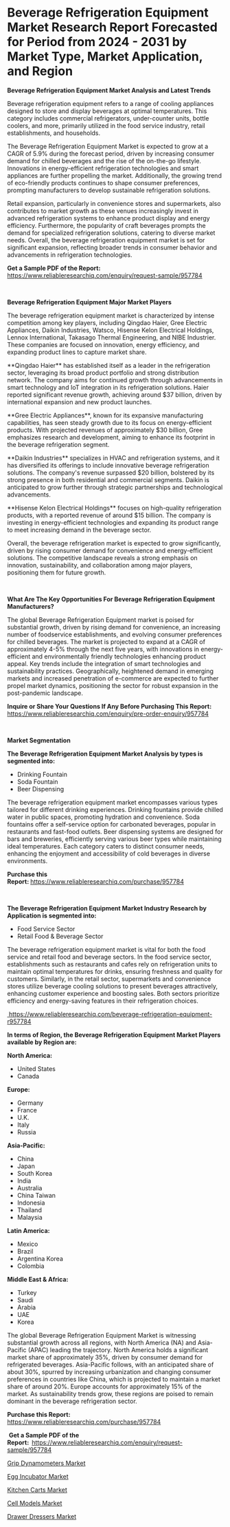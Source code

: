 <p><h1>Beverage Refrigeration Equipment Market Research Report Forecasted for Period from 2024 -  2031 by Market Type, Market Application, and Region</h1></p><p><strong>Beverage Refrigeration Equipment Market Analysis and Latest Trends</strong></p>
<p><p>Beverage refrigeration equipment refers to a range of cooling appliances designed to store and display beverages at optimal temperatures. This category includes commercial refrigerators, under-counter units, bottle coolers, and more, primarily utilized in the food service industry, retail establishments, and households. </p><p>The Beverage Refrigeration Equipment Market is expected to grow at a CAGR of 5.9% during the forecast period, driven by increasing consumer demand for chilled beverages and the rise of the on-the-go lifestyle. Innovations in energy-efficient refrigeration technologies and smart appliances are further propelling the market. Additionally, the growing trend of eco-friendly products continues to shape consumer preferences, prompting manufacturers to develop sustainable refrigeration solutions.</p><p>Retail expansion, particularly in convenience stores and supermarkets, also contributes to market growth as these venues increasingly invest in advanced refrigeration systems to enhance product display and energy efficiency. Furthermore, the popularity of craft beverages prompts the demand for specialized refrigeration solutions, catering to diverse market needs. Overall, the beverage refrigeration equipment market is set for significant expansion, reflecting broader trends in consumer behavior and advancements in refrigeration technologies.</p></p>
<p><strong>Get a Sample PDF of the Report:&nbsp;</strong> <a href="https://www.reliableresearchiq.com/enquiry/request-sample/957784?utm_campaign=1087&utm_medium=2&utm_source=Github&utm_content=ia&utm_term=03122024&utm_id=beverage-refrigeration-equipment">https://www.reliableresearchiq.com/enquiry/request-sample/957784</a></p>
<p>&nbsp;</p>
<p><strong>Beverage Refrigeration Equipment Major Market Players</strong></p>
<p><p>The beverage refrigeration equipment market is characterized by intense competition among key players, including Qingdao Haier, Gree Electric Appliances, Daikin Industries, Watsco, Hisense Kelon Electrical Holdings, Lennox International, Takasago Thermal Engineering, and NIBE Industrier. These companies are focused on innovation, energy efficiency, and expanding product lines to capture market share.</p><p>**Qingdao Haier** has established itself as a leader in the refrigeration sector, leveraging its broad product portfolio and strong distribution network. The company aims for continued growth through advancements in smart technology and IoT integration in its refrigeration solutions. Haier reported significant revenue growth, achieving around $37 billion, driven by international expansion and new product launches.</p><p>**Gree Electric Appliances**, known for its expansive manufacturing capabilities, has seen steady growth due to its focus on energy-efficient products. With projected revenues of approximately $30 billion, Gree emphasizes research and development, aiming to enhance its footprint in the beverage refrigeration segment.</p><p>**Daikin Industries** specializes in HVAC and refrigeration systems, and it has diversified its offerings to include innovative beverage refrigeration solutions. The company's revenue surpassed $20 billion, bolstered by its strong presence in both residential and commercial segments. Daikin is anticipated to grow further through strategic partnerships and technological advancements.</p><p>**Hisense Kelon Electrical Holdings** focuses on high-quality refrigeration products, with a reported revenue of around $15 billion. The company is investing in energy-efficient technologies and expanding its product range to meet increasing demand in the beverage sector.</p><p>Overall, the beverage refrigeration market is expected to grow significantly, driven by rising consumer demand for convenience and energy-efficient solutions. The competitive landscape reveals a strong emphasis on innovation, sustainability, and collaboration among major players, positioning them for future growth.</p></p>
<p>&nbsp;</p>
<p><strong>What Are The Key Opportunities For Beverage Refrigeration Equipment Manufacturers?</strong></p>
<p><p>The global Beverage Refrigeration Equipment market is poised for substantial growth, driven by rising demand for convenience, an increasing number of foodservice establishments, and evolving consumer preferences for chilled beverages. The market is projected to expand at a CAGR of approximately 4-5% through the next five years, with innovations in energy-efficient and environmentally friendly technologies enhancing product appeal. Key trends include the integration of smart technologies and sustainability practices. Geographically, heightened demand in emerging markets and increased penetration of e-commerce are expected to further propel market dynamics, positioning the sector for robust expansion in the post-pandemic landscape.</p></p>
<p><strong>Inquire or Share Your Questions If Any Before Purchasing This Report:</strong> <a href="https://www.reliableresearchiq.com/enquiry/pre-order-enquiry/957784?utm_campaign=1087&utm_medium=2&utm_source=Github&utm_content=ia&utm_term=03122024&utm_id=beverage-refrigeration-equipment">https://www.reliableresearchiq.com/enquiry/pre-order-enquiry/957784</a></p>
<p>&nbsp;</p>
<p><strong>Market Segmentation</strong></p>
<p><strong>The Beverage Refrigeration Equipment Market Analysis by types is segmented into:</strong></p>
<p><ul><li>Drinking Fountain</li><li>Soda Fountain</li><li>Beer Dispensing</li></ul></p>
<p><p>The beverage refrigeration equipment market encompasses various types tailored for different drinking experiences. Drinking fountains provide chilled water in public spaces, promoting hydration and convenience. Soda fountains offer a self-service option for carbonated beverages, popular in restaurants and fast-food outlets. Beer dispensing systems are designed for bars and breweries, efficiently serving various beer types while maintaining ideal temperatures. Each category caters to distinct consumer needs, enhancing the enjoyment and accessibility of cold beverages in diverse environments.</p></p>
<p><strong>Purchase this Report:&nbsp;</strong><a href="https://www.reliableresearchiq.com/purchase/957784?utm_campaign=1087&utm_medium=2&utm_source=Github&utm_content=ia&utm_term=03122024&utm_id=beverage-refrigeration-equipment">https://www.reliableresearchiq.com/purchase/957784</a></p>
<p>&nbsp;</p>
<p><strong>The Beverage Refrigeration Equipment Market Industry Research by Application is segmented into:</strong></p>
<p><ul><li>Food Service Sector</li><li>Retail Food & Beverage Sector</li></ul></p>
<p><p>The beverage refrigeration equipment market is vital for both the food service and retail food and beverage sectors. In the food service sector, establishments such as restaurants and cafes rely on refrigeration units to maintain optimal temperatures for drinks, ensuring freshness and quality for customers. Similarly, in the retail sector, supermarkets and convenience stores utilize beverage cooling solutions to present beverages attractively, enhancing customer experience and boosting sales. Both sectors prioritize efficiency and energy-saving features in their refrigeration choices.</p></p>
<p><a href="https://www.reliableresearchiq.com/beverage-refrigeration-equipment-r957784?utm_campaign=1087&utm_medium=2&utm_source=Github&utm_content=ia&utm_term=03122024&utm_id=beverage-refrigeration-equipment">&nbsp;https://www.reliableresearchiq.com/beverage-refrigeration-equipment-r957784</a></p>
<p><strong>In terms of Region, the Beverage Refrigeration Equipment Market Players available by Region are:</strong></p>
<p>
    <p> <strong> North America: </strong>
        <ul>
            <li>United States</li>
            <li>Canada</li>
        </ul>
        </p> 
    <p> <strong> Europe: </strong>
        <ul>
            <li>Germany</li>
            <li>France</li>
            <li>U.K.</li>
            <li>Italy</li>
            <li>Russia</li>
        </ul>
        </p> 
    <p> <strong> Asia-Pacific: </strong>
        <ul>
            <li>China</li>
            <li>Japan</li>
            <li>South Korea</li>
            <li>India</li>
            <li>Australia</li>
            <li>China Taiwan</li>
            <li>Indonesia</li>
            <li>Thailand</li>
            <li>Malaysia</li>
        </ul>
        </p> 
    <p> <strong> Latin America: </strong>
        <ul>
            <li>Mexico</li>
            <li>Brazil</li>
            <li>Argentina Korea</li>
            <li>Colombia</li>
        </ul>
        </p> 
    <p> <strong> Middle East & Africa: </strong>
        <ul>
            <li>Turkey</li>
            <li>Saudi</li>
            <li>Arabia</li>
            <li>UAE</li>
            <li>Korea</li>
        </ul>
    </p>
    </p>
<p><p>The global Beverage Refrigeration Equipment Market is witnessing substantial growth across all regions, with North America (NA) and Asia-Pacific (APAC) leading the trajectory. North America holds a significant market share of approximately 35%, driven by consumer demand for refrigerated beverages. Asia-Pacific follows, with an anticipated share of about 30%, spurred by increasing urbanization and changing consumer preferences in countries like China, which is projected to maintain a market share of around 20%. Europe accounts for approximately 15% of the market. As sustainability trends grow, these regions are poised to remain dominant in the beverage refrigeration sector.</p></p>
<p><strong>Purchase this Report: </strong><a href="https://www.reliableresearchiq.com/purchase/957784?utm_campaign=1087&utm_medium=2&utm_source=Github&utm_content=ia&utm_term=03122024&utm_id=beverage-refrigeration-equipment">https://www.reliableresearchiq.com/purchase/957784</a></p>
<p>&nbsp;<strong>Get a Sample PDF of the Report:&nbsp;&nbsp;</strong><a href="https://www.reliableresearchiq.com/enquiry/request-sample/957784?utm_campaign=1087&utm_medium=2&utm_source=Github&utm_content=ia&utm_term=03122024&utm_id=beverage-refrigeration-equipment">https://www.reliableresearchiq.com/enquiry/request-sample/957784</a></p>
<p><strong></strong></p>
<p><p><a href="https://www.linkedin.com/pulse/global-grip-dynamometers-market-analysis-from-2024-2031-kss0e?utm_campaign=1087&utm_medium=2&utm_source=Github&utm_content=ia&utm_term=03122024&utm_id=beverage-refrigeration-equipment">Grip Dynamometers Market</a></p><p><a href="https://github.com/manesros8/Market-Research-Report-List-1/blob/main/egg-incubator-market.md?utm_campaign=1087&utm_medium=2&utm_source=Github&utm_content=ia&utm_term=03122024&utm_id=beverage-refrigeration-equipment">Egg Incubator Market</a></p><p><a href="https://issuu.com/reportprime-2/docs/kitchen-carts-market-size-2030.pptx?utm_campaign=1087&utm_medium=2&utm_source=Github&utm_content=ia&utm_term=03122024&utm_id=beverage-refrigeration-equipment">Kitchen Carts Market</a></p><p><a href="https://www.linkedin.com/pulse/cell-models-sector-surge-53-growth-roadmap-2031-minethesearch-nrbpc?utm_campaign=1087&utm_medium=2&utm_source=Github&utm_content=ia&utm_term=03122024&utm_id=beverage-refrigeration-equipment">Cell Models Market</a></p><p><a href="https://issuu.com/reportprime-2/docs/drawer-dressers-market-size-2030.pptx?utm_campaign=1087&utm_medium=2&utm_source=Github&utm_content=ia&utm_term=03122024&utm_id=beverage-refrigeration-equipment">Drawer Dressers Market</a></p></p>